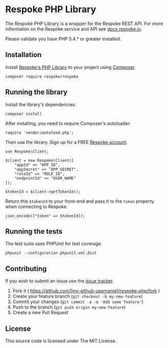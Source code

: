 # Respoke PHP Library

The Respoke PHP Library is a wrapper for the Respoke REST API. For more information on the
Respoke service and API see [docs.respoke.io](http://docs.respoke.io).

Please validate you have PHP 5.4.* or greater installed.

## Installation

Install [Respoke's PHP Library](https://packagist.org/packages/respoke/respoke) to your project using [Composer](https://getcomposer.org/).

    composer require respoke/respoke
    
## Running the library

Install the library's dependencies.

    composer install
    
After installing, you need to require Composer's autoloader:

    require 'vendor/autoload.php';
    
Then use the library. Sign up for a FREE [Respoke account](https://portal.respoke.io/#/signup).

    use Respoke\Client;
   
    $client = new Respoke\Client([
        "appId" => "APP_ID",
        "appSecret" => "APP_SECRET",
        "roleId" => "ROLE_ID",
        "endpointId" => "USER_NAME"
    ]);
    
    $tokenId = $client->getTokenId();
    
Return this `$tokenId` to your front-end and pass it to the `token` property when connecting to Respoke.
    
    json_encode(["token" => $tokenId]);

## Running the tests

The test suite uses PHPUnit for test coverage.

    phpunit --configuration phpunit.xml.dist

## Contributing

If you wish to submit an issue use the [issue tracker].

[issue tracker]: https://github.com/respoke/respoke-php/issues

1. Fork it ( https://github.com/[my-github-username]/respoke-php/fork )
2. Create your feature branch (`git checkout -b my-new-feature`)
3. Commit your changes (`git commit -a -m 'Add some feature'`)
4. Push to the branch (`git push origin my-new-feature`)
5. Create a new Pull Request

## License

This source code is licensed under The MIT License.